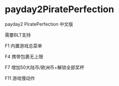 # payday2PiratePerfection
payday2 PiratePerfection 中文版


需要BLT支持


F1 内置游戏总菜单 

F4 携带包裹无上限

F7 增加50大陆币/欧洲币+解锁全部奖杯

F11 游戏慢动作 
